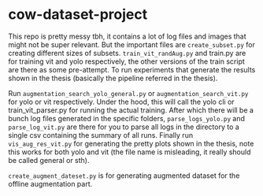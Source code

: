 # cow-dataset-project

This repo is pretty messy tbh, it contains a lot of log files and images that might not be super relevant. But the important files are `create_subset.py` for creating different sizes of subsets. `train_vit_randAug.py` and train.py are for training vit and yolo respectively, the other versions of the train script are there as some pre-attempt. To run experiments that generate the results shown in the thesis (basically the pipeline referred in the thesis).

Run `augmentation_search_yolo_general.py` or `augmentation_search_vit.py` for yolo or vit respectively. Under the hood, this will call the yolo cli or train_vit_parser.py for running the actual training. After which there will be a bunch log files generated in the specific folders, `parse_logs_yolo.py` and `parse_log_vit.py` are there for you to parse all logs in the directory to a single csv containing the summary of all runs. Finally run `vis_aug_res_vit.py` for generating the pretty plots shown in the thesis, note this works for both yolo and vit (the file name is misleading, it really should be called general or sth).

`create_augment_dateset.py` is for generating augmented dataset for the offline augmentation part.
